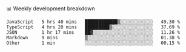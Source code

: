 📊 Weekly development breakdown
<!--START_SECTION:waka-->
```text
JavaScript   5 hrs 40 mins   ████████████▒░░░░░░░░░░░░   49.30 % 
TypeScript   4 hrs 20 mins   █████████▒░░░░░░░░░░░░░░░   37.69 % 
JSON         1 hr 17 mins    ██▓░░░░░░░░░░░░░░░░░░░░░░   11.26 % 
Markdown     9 mins          ▒░░░░░░░░░░░░░░░░░░░░░░░░   01.38 % 
Other        1 min           ░░░░░░░░░░░░░░░░░░░░░░░░░   00.15 % 
```
<!--END_SECTION:waka-->
